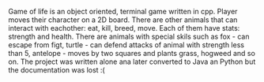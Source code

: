 Game of life is an object oriented, terminal game written in cpp.
Player moves their character on a 2D board.
There are other animals that can interact with eachother: eat, kill, breed, move. Each of them have stats: strength and health.
There are animals with special skils such as fox - can escape from figt, turtle - can defend attacks of animal with strength less than 5,
antelope - moves by two squares and plants grass, hogweed and so on.
The project was written alone ana later converted to Java an Python but the documentation was lost :(
